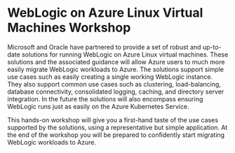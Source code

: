 # WebLogic on Azure Linux Virtual Machines Workshop

Microsoft and Oracle have partnered to provide a set of robust and up-to-date solutions for running WebLogic on Azure Linux virtual machines. These solutions and the associated guidance will allow Azure users to much more easily migrate WebLogic workloads to Azure. The solutions support simple use cases such as easily creating a single working WebLogic instance. They also support common use cases such as clustering, load-balancing, database connectivity, consolidated logging, caching, and directory server integration. In the future the solutions will also encompass ensuring WebLogic runs just as easily on the Azure Kubernetes Service.

This hands-on workshop will give you a first-hand taste of the use cases supported by the solutions, using a representative but simple application. At the end of the workshop you will be prepared to confidently start migrating WebLogic workloads to Azure.
